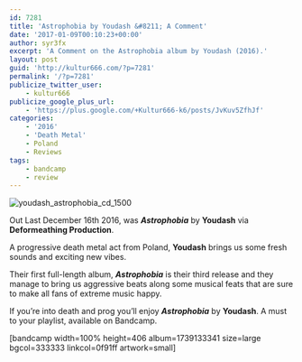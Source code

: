 ```yaml
---
id: 7281
title: 'Astrophobia by Youdash &#8211; A Comment'
date: '2017-01-09T00:10:23+00:00'
author: syr3fx
excerpt: 'A Comment on the Astrophobia album by Youdash (2016).'
layout: post
guid: 'http://kultur666.com/?p=7281'
permalink: '/?p=7281'
publicize_twitter_user:
    - kultur666
publicize_google_plus_url:
    - 'https://plus.google.com/+Kultur666-k6/posts/JvKuv5ZfhJf'
categories:
    - '2016'
    - 'Death Metal'
    - Poland
    - Reviews
tags:
    - bandcamp
    - review
---
```


![youdash_astrophobia_cd_1500](http://localhost:8080/wp-content/uploads/2016/12/youdash_astrophobia_cd_1500.jpg)

Out Last December 16th 2016, was ***Astrophobia*** by **Youdash** via **Deformeathing Production**.

A progressive death metal act from Poland, **Youdash** brings us some fresh sounds and exciting new vibes.

Their first full-length album, ***Astrophobia*** is their third release and they manage to bring us aggressive beats along some musical feats that are sure to make all fans of extreme music happy.

If you’re into death and prog you’ll enjoy ***Astrophobia*** by **Youdash**. A must to your playlist, available on Bandcamp.

\[bandcamp width=100% height=406 album=1739133341 size=large bgcol=333333 linkcol=0f91ff artwork=small\]